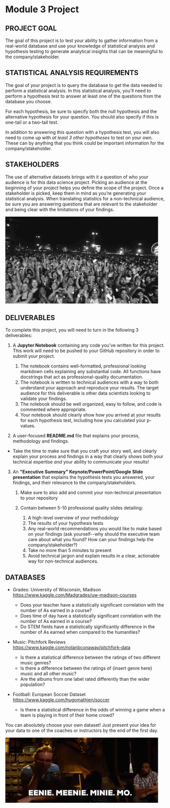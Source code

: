 # Module 3 Project

## PROJECT GOAL

The goal of this project is to test your ability to gather information from a real-world database and use your knowledge of statistical analysis and hypothesis testing to generate analytical insights that can be meaningful to the company/stakeholder.

## STATISTICAL ANALYSIS REQUIREMENTS

The goal of your project is to query the database to get the data needed to perform a statistical analysis. In this statistical analysis, you'll need to perform a hypothesis test to answer at least one of the questions from the database you choose.

For each hypothesis, be sure to specify both the null hypothesis and the alternative hypothesis for your question. You should also specify if this is one-tail or a two-tail test.

In addition to answering this question with a hypothesis test, you will also need to come up with *at least 3 other hypotheses* to test on your own. These can by anything that you think could be important information for the company/stakeholder.

## STAKEHOLDERS

The use of alternative datasets brings with it a question of who your audience is for this data science project. Picking an audience at the beginning of your project helps you define the scope of the project. Once a stakeholder is picked, keep them in mind as you’re generating your statistical analysis. When translating statistics for a non-technical audience, be sure you are answering questions that are relevant to the stakeholder and being clear with the limitations of your findings.

![audience gif](./images/audience.gif)

## DELIVERABLES

To complete this project, you will need to turn in the following 3 deliverables:

1. A **Jupyter Notebook** containing any code you've written for this project. This work will need to be pushed to your GitHub repository in order to submit your project.

     1. The notebook contains well-formatted, professional looking markdown cells explaining any substantial code. All functions have docstrings that act as professional-quality documentation.
     2. The notebook is written to technical audiences with a way to both understand your approach and reproduce your results. The target audience for this deliverable is other data scientists looking to validate your findings.
     3. The notebook should be well organized, easy to follow, and code is commented where appropriate.
     4. Your notebook should clearly show how you arrived at your results for each hypothesis test, including how you calculated your p-values.

2. A user-focused **README.md** file that explains your process, methodology and findings.

  - Take the time to make sure that you craft your story well, and clearly explain your
process and findings in a way that clearly shows both your technical expertise
*and* your ability to communicate your results!

3. An **"Executive Summary" Keynote/PowerPoint/Google Slide presentation** that explains the hypothesis tests you answered, your findings, and their relevance to the company/stakeholders.

     1. Make sure to also add and commit your non-technical presentation to your repository
     2. Contain between 5-10 professional quality slides detailing:
     
          1. A high-level overview of your methodology
          2. The results of your hypothesis tests
          3. Any real-world recommendations you would like to make based on your findings (ask yourself--why should the executive team care about what you found? How can your findings help the company/stakeholder?)
          4. Take no more than 5 minutes to present
          5. Avoid technical jargon and explain results in a clear, actionable way for non-technical audiences.

## DATABASES

- Grades: University of Wisconsin, Madison https://www.kaggle.com/Madgrades/uw-madison-courses

    - Does your teacher have a statistically significant correlation with the number of As earned in a course?
    - Does time of day have a statistically significant correlation with the number of As earned in a course?
    - Do STEM fields have a statistically significantly difference in the number of As earned when compared to the humanities?

- Music: Pitchfork Reviews https://www.kaggle.com/nolanbconaway/pitchfork-data

    - Is there a statistical difference between the ratings of two different music genres?
    - Is there a difference between the ratings of {insert genre here} music and all other music?
    - Are the albums from one label rated differently than the wider population?

- Football: European Soccer Dataset https://www.kaggle.com/hugomathien/soccer
    - Is there a statistical difference in the odds of winning a game when a team is playing in front of their home crowd?
    
You can absolutely choose your own dataset! Just present your idea for your data to one of the coaches or instructors by the end of the first day.

![eenie meenie minie mo gif](./images/choose.gif)
